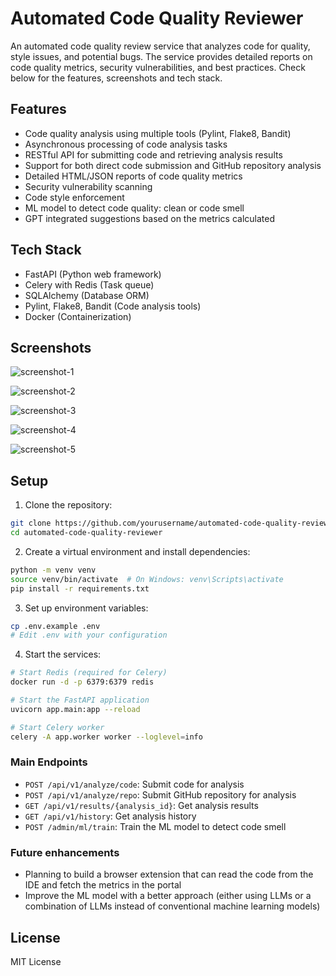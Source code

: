 # Automated Code Quality Reviewer

An automated code quality review service that analyzes code for quality, style issues, and potential bugs. The service provides detailed reports on code quality metrics, security vulnerabilities, and best practices. Check below for the features, screenshots and tech stack.

## Features

- Code quality analysis using multiple tools (Pylint, Flake8, Bandit)
- Asynchronous processing of code analysis tasks
- RESTful API for submitting code and retrieving analysis results
- Support for both direct code submission and GitHub repository analysis
- Detailed HTML/JSON reports of code quality metrics
- Security vulnerability scanning
- Code style enforcement
- ML model to detect code quality: clean or code smell
- GPT integrated suggestions based on the metrics calculated

## Tech Stack

- FastAPI (Python web framework)
- Celery with Redis (Task queue)
- SQLAlchemy (Database ORM)
- Pylint, Flake8, Bandit (Code analysis tools)
- Docker (Containerization)

## Screenshots

![screenshot-1](https://github.com/user-attachments/assets/b6bb0149-1cf8-4f1b-8c2f-754e7153d4c8)

![screenshot-2](https://github.com/user-attachments/assets/c291c780-e9d5-4f52-832c-f8a145fd8591)

![screenshot-3](https://github.com/user-attachments/assets/920e7ce0-3962-45bb-8e1f-172fcb6c6218)


![screenshot-4](https://github.com/user-attachments/assets/1a902e76-0033-4533-b123-885f97ead278)

![screenshot-5](https://github.com/user-attachments/assets/e555ab92-64ba-4544-9013-1a62b7c63dca)


## Setup

1. Clone the repository:
```bash
git clone https://github.com/yourusername/automated-code-quality-reviewer.git
cd automated-code-quality-reviewer
```

2. Create a virtual environment and install dependencies:
```bash
python -m venv venv
source venv/bin/activate  # On Windows: venv\Scripts\activate
pip install -r requirements.txt
```

3. Set up environment variables:
```bash
cp .env.example .env
# Edit .env with your configuration
```

4. Start the services:
```bash
# Start Redis (required for Celery)
docker run -d -p 6379:6379 redis

# Start the FastAPI application
uvicorn app.main:app --reload

# Start Celery worker
celery -A app.worker worker --loglevel=info
```


### Main Endpoints

- `POST /api/v1/analyze/code`: Submit code for analysis
- `POST /api/v1/analyze/repo`: Submit GitHub repository for analysis
- `GET /api/v1/results/{analysis_id}`: Get analysis results
- `GET /api/v1/history`: Get analysis history
- `POST /admin/ml/train`: Train the ML model to detect code smell


### Future enhancements
- Planning to build a browser extension that can read the code from the IDE and fetch the metrics in the portal
- Improve the ML model with a better approach (either using LLMs or a combination of LLMs instead of conventional machine learning models)

## License

MIT License 

